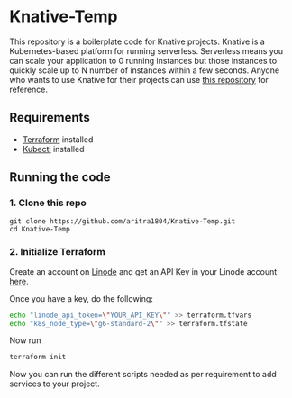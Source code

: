 # Knative-Temp

This repository is a boilerplate code for Knative projects. Knative is a Kubernetes-based platform for running serverless. Serverless means you can scale your application to 0 running instances but those instances to quickly scale up to N number of instances within a few seconds. Anyone who wants to use Knative for their projects can use [this repository](https://github.com/aritra1804/Knative-Temp.git) for reference.


## Requirements
- [Terraform](https://developer.hashicorp.com/terraform/downloads) installed
- [Kubectl](https://kubernetes.io/docs/tasks/tools/) installed


## Running the code
### 1. Clone this repo

```
git clone https://github.com/aritra1804/Knative-Temp.git
cd Knative-Temp
```

### 2. Initialize Terraform
Create an account on [Linode](https://www.linode.com/cfe) and get an API Key in your Linode account [here](https://cloud.linode.com/profile/tokens).

Once you have a key, do the following:

```bash
echo "linode_api_token=\"YOUR_API_KEY\"" >> terraform.tfvars
echo "k8s_node_type=\"g6-standard-2\"" >> terraform.tfstate
```

Now run
```bash
terraform init
```

Now you can run the different scripts needed as per requirement to add services to your project.
